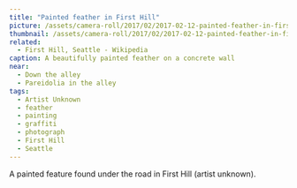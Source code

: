 ```yaml
---
title: "Painted feather in First Hill"
picture: /assets/camera-roll/2017/02/2017-02-12-painted-feather-in-first-hill/20170212_210600412_iOS.jpg
thumbnail: /assets/camera-roll/2017/02/2017-02-12-painted-feather-in-first-hill/20170212_210600412_iOS-thumbnail.jpg
related:
  - First Hill, Seattle - Wikipedia
caption: A beautifully painted feather on a concrete wall
near:
  - Down the alley
  - Pareidolia in the alley
tags:
  - Artist Unknown
  - feather
  - painting
  - graffiti
  - photograph
  - First Hill
  - Seattle
---
```

A painted feature found under the road in First Hill (artist unknown).